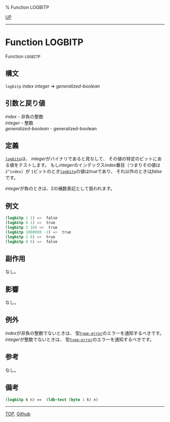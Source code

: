 % Function LOGBITP

[UP](12.2.html)  

---

# Function **LOGBITP**


Function `LOGBITP`


## 構文

`logbitp` *index* *integer* => *generalized-boolean*


## 引数と戻り値

*index* - 非負の整数  
*integer* - 整数  
*generalized-boolean* - generalized-boolean


## 定義

[`logbitp`](12.2.logbitp.html)は、
*integer*がバイナリであると見なして、
その値の特定のビットにある値をテストします。
もし*integer*のインデックス*index*番目（つまりその値は`2^index`）が
`1`ビットのとき[`logbitp`](12.2.logbitp.html)の値は*true*であり、
それ以外のときは*false*です。

*integer*が負のときは、2の補数表記として扱われます。


## 例文

```lisp
(logbitp 1 1) =>  false
(logbitp 0 1) =>  true
(logbitp 3 10) =>  true
(logbitp 1000000 -1) =>  true
(logbitp 2 6) =>  true
(logbitp 0 6) =>  false
```


## 副作用

なし。


## 影響

なし。


## 例外

*index*が非負の整数でないときは、
型[`type-error`](4.4.type-error.html)のエラーを通知するべきです。
*integer*が整数でないときは、
型[`type-error`](4.4.type-error.html)のエラーを通知するべきです。


## 参考

なし。


## 備考

```lisp
(logbitp k n) ==  (ldb-test (byte 1 k) n)
```


---
[TOP](index.html),  [Github](https://github.com/nptcl/npt-japanese)

